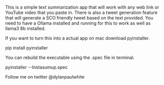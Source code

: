 This is a simple text summarization app that will work with any web link or YouTube video that you paste in. 
There is also a tweet generation feature that will generate a SCO friendly tweet based on the text provided.
You need to have a Ollama installed and running for this to work as well as llama3 8b installed.

If you want to turn this into a actual app on mac download pyinstaller. 

pip install pyinstaller

You can rebuild the executable using the .spec file in terminal.

pyinstaller --Instasumup.spec

Follow me on twitter @dylanpaulwhite
